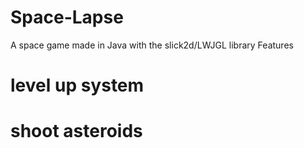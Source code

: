 # Space-Lapse
A space game made in Java with the slick2d/LWJGL library
Features
# level up system
# shoot asteroids
